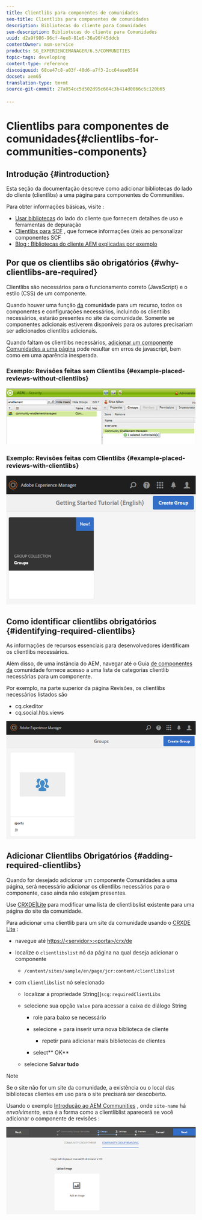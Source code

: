 ```yaml
---
title: Clientlibs para componentes de comunidades
seo-title: Clientlibs para componentes de comunidades
description: Bibliotecas do cliente para Comunidades
seo-description: Bibliotecas do cliente para Comunidades
uuid: d2a9f986-96cf-4ee8-81e6-36a96f45ddcb
contentOwner: msm-service
products: SG_EXPERIENCEMANAGER/6.5/COMMUNITIES
topic-tags: developing
content-type: reference
discoiquuid: 68ce47c8-a03f-40d6-a7f3-2cc64aee0594
docset: aem65
translation-type: tm+mt
source-git-commit: 27a054cc5d502d95c664c3b414d0066c6c120b65

---
```



# Clientlibs para componentes de comunidades{#clientlibs-for-communities-components}

## Introdução {#introduction}

Esta seção da documentação descreve como adicionar bibliotecas do lado do cliente (clientlibs) a uma página para componentes do Communities.

Para obter informações básicas, visite :

* [Usar bibliotecas](/help/sites-developing/clientlibs.md) do lado do cliente que fornecem detalhes de uso e ferramentas de depuração
* [Clientlibs para SCF](/help/communities/client-customize.md#clientlibs) , que fornece informações úteis ao personalizar componentes SCF
* [Blog : Bibliotecas do cliente AEM explicadas por exemplo](https://blogs.adobe.com/experiencedelivers/experience-management/clientlibs-explained-example/)

## Por que os clientlibs são obrigatórios {#why-clientlibs-are-required}

Clientlibs são necessários para o funcionamento correto (JavaScript) e o estilo (CSS) de um componente.

Quando houver uma função [da](/help/communities/functions.md) comunidade para um recurso, todos os componentes e configurações necessários, incluindo os clientlibs necessários, estarão presentes no site da comunidade. Somente se componentes adicionais estiverem disponíveis para os autores precisariam ser adicionados clientlibs adicionais.

Quando faltam os clientlibs necessários, [adicionar um componente Comunidades a uma página](/help/communities/author-communities.md) pode resultar em erros de javascript, bem como em uma aparência inesperada.

### Exemplo: Revisões feitas sem Clientlibs {#example-placed-reviews-without-clientlibs}

![chlimage_1-132](assets/chlimage_1-132.png)

### Exemplo: Revisões feitas com Clientlibs {#example-placed-reviews-with-clientlibs}

![chlimage_1-133](assets/chlimage_1-133.png)

## Como identificar clientlibs obrigatórios {#identifying-required-clientlibs}

As informações de recursos essenciais para desenvolvedores identificam os clientlibs necessários.

Além disso, de uma instância do AEM, navegar até o Guia [de componentes da](/help/communities/components-guide.md) comunidade fornece acesso a uma lista de categorias clientlib necessárias para um componente.

Por exemplo, na parte superior da página [](https://localhost:4502/content/community-components/en/reviews.html) Revisões, os clientlibs necessários listados são

* cq.ckeditor
* cq.social.hbs.views

![chlimage_1-134](assets/chlimage_1-134.png)

## Adicionar Clientlibs Obrigatórios {#adding-required-clientlibs}

Quando for desejado adicionar um componente Comunidades a uma página, será necessário adicionar os clientlibs necessários para o componente, caso ainda não estejam presentes.

Use [CRXDE|Lite](#using-crxde-lite) para modificar uma lista de clientlibslist existente para uma página do site da comunidade.

Para adicionar uma clientlib para um site da comunidade usando o [CRXDE Lite](/help/sites-developing/developing-with-crxde-lite.md) :

* navegue até [https://&lt;servidor>:&lt;porta>/crx/de](https://localhost:4502/crx/de)
* localize o `clientlibslist` nó da página na qual deseja adicionar o componente

   * `/content/sites/sample/en/page/jcr:content/clientlibslist`

* com `clientlibslist` nó selecionado

   * localizar a propriedade String[]`scg:requiredClientLibs`
   * selecione sua opção `Value` para acessar a caixa de diálogo String

      * role para baixo se necessário
      * selecione + para inserir uma nova biblioteca de cliente

         * repetir para adicionar mais bibliotecas de clientes
      * select** OK**
   * selecione **Salvar tudo**



>[!NOTE]
>
>Se o site não for um site da comunidade, a existência ou o local das bibliotecas clientes em uso para o site precisará ser descoberto.

Usando o exemplo [Introdução ao AEM Communities](/help/communities/getting-started.md) , onde `site-name` há *envolvimento*, esta é a forma como a clientliblist aparecerá se você adicionar o componente de revisões :

![chlimage_1-135](assets/chlimage_1-135.png)

